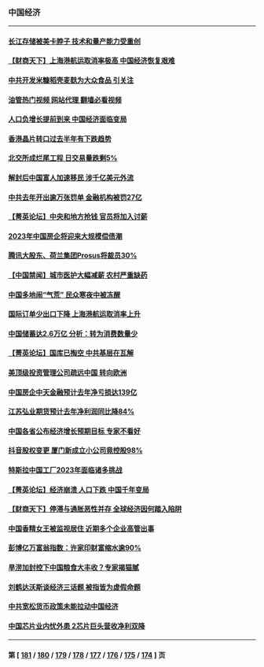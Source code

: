 ### 中国经济
---
#### [长江存储被美卡脖子 技术和量产能力受重创](../../pages/ncid283/n13916234.md?01272045) 
#### [【财商天下】上海港航运取消率极高 中国经济恢复艰难](../../pages/ncid283/n13916276.md?01272045) 
#### [中共开发米糠稻壳麦麸为大众食品 引关注](../../pages/ncid283/n13916260.md?01272045) 
#### [油管热门视频 网站代理 翻墙必看视频](http://138.2.39.72:81/youtube.html?epic-marker?01272045)
#### [人口负增长提前到来 中国经济面临变局](../../pages/ncid283/n13916215.md?01272045) 
#### [香港晶片转口过去半年有下跌趋势](../../pages/ncid283/n13915643.md?01272045) 
#### [北交所成烂尾工程 日交易量跌剩5%](../../pages/ncid283/n13915867.md?01272045) 
#### [解封后中国富人加速移民 涉千亿美元外流](../../pages/ncid283/n13915670.md?01272045) 
#### [中共去年开出逾万张罚单 金融机构被罚27亿](../../pages/ncid283/n13915569.md?01272045) 
#### [【菁英论坛】中央和地方抢钱 官员将加入讨薪](../../pages/ncid283/n13915576.md?01272045) 
#### [2023年中国房企将迎来大规模偿债潮](../../pages/ncid283/n13915532.md?01272045) 
#### [腾讯大股东、荷兰集团Prosus将裁员30%](../../pages/ncid283/n13915500.md?01272045) 
#### [【中国禁闻】城市医护大幅减薪 农村严重缺药](../../pages/ncid283/n13914850.md?01272045) 
#### [中国多地闹“气荒” 民众寒夜中被冻醒](../../pages/ncid283/n13915193.md?01272045) 
#### [国际订单少出口下降 上海港航运取消率上升](../../pages/ncid283/n13915042.md?01272045) 
#### [中国储蓄达2.6万亿 分析：转为消费数量少](../../pages/ncid283/n13914787.md?01272045) 
#### [【菁英论坛】国库已掏空 中共基层在瓦解](../../pages/ncid283/n13914325.md?01272045) 
#### [美顶级投资管理公司疏远中国 转向欧洲](../../pages/ncid283/n13914279.md?01272045) 
#### [中国房企中天金融预计去年净亏损达139亿](../../pages/ncid283/n13913518.md?01272045) 
#### [江苏弘业期货预计去年净利润同比降84%](../../pages/ncid283/n13913500.md?01272045) 
#### [中国各省公布经济增长预期目标  专家不看好](../../pages/ncid283/n13912766.md?01272045) 
#### [抖音股权变更 厦门新成立小公司竟控股98%](../../pages/ncid283/n13912606.md?01272045) 
#### [特斯拉中国工厂2023年面临诸多挑战](../../pages/ncid283/n13912365.md?01272045) 
#### [【菁英论坛】经济崩溃 人口下跌 中国千年变局](../../pages/ncid283/n13912589.md?01272045) 
#### [【财商天下】停滞与通胀恶性并存 全球经济因何踏入陷阱](../../pages/ncid283/n13912238.md?01272045) 
#### [中国香精女王被监视居住 近期多个企业高管出事](../../pages/ncid283/n13912057.md?01272045) 
#### [彭博亿万富翁指数：许家印财富缩水逾90%](../../pages/ncid283/n13911984.md?01272045) 
#### [旱涝加封控下中国粮食大丰收？专家揭猫腻](../../pages/ncid283/n13911918.md?01272045) 
#### [刘鹤达沃斯谈经济三话题 被指皆为虚假命题](../../pages/ncid283/n13911685.md?01272045) 
#### [中共宽松货币政策未能拉动中国经济](../../pages/ncid283/n13911357.md?01272045) 
#### [中国芯片业内忧外患 2芯片巨头营收净利双降](../../pages/ncid283/n13911236.md?01272045) 

---
#### 第 [ [181](./181.md?01272045) / [180](./180.md?01272045) / [179](./179.md?01272045) / [178](./178.md?01272045) / [177](./177.md?01272045) / [176](./176.md?01272045) / [175](./175.md?01272045) / [174](./174.md?01272045) ] 页

